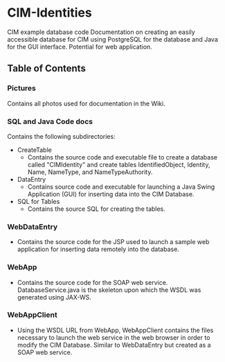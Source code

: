 # CIM-Identities
CIM example database code
Documentation on creating an easily accessible database for CIM using PostgreSQL for the database and Java for the GUI interface.
Potential for web application.

## Table of Contents

### Pictures
Contains all photos used for documentation in the Wiki.

### SQL and Java Code docs
Contains the following subdirectories:
* CreateTable
  * Contains the source code and executable file to create a database called "CIMIdentity" and create tables IdentifiedObject, Identity, Name, NameType, and NameTypeAuthority.
* DataEntry
  * Contains source code and executable for launching a Java Swing Application (GUI) for inserting data into the CIM Database.
* SQL for Tables
  * Contains the source SQL for creating the tables.

### WebDataEntry
* Contains the source code for the JSP used to launch a sample web application for inserting data remotely into the database.

### WebApp
* Contains the source code for the SOAP web service.  DatabaseService.java is the skeleton upon which the WSDL was generated using JAX-WS.

### WebAppClient
* Using the WSDL URL from WebApp, WebAppClient contains the files necessary to launch the web service in the web browser in order to modify the CIM Database.  Similar to WebDataEntry but created as a SOAP web service.

